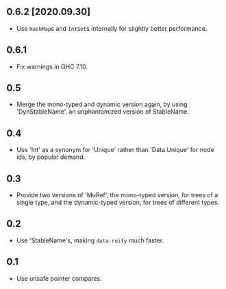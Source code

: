 ## 0.6.2 [2020.09.30]
* Use `HashMap`s and `IntSet`s internally for slightly better performance.

## 0.6.1
* Fix warnings in GHC 7.10.

## 0.5
* Merge the mono-typed and dynamic version again, by using 'DynStableName', an
  unphantomized version of StableName.

## 0.4
* Use 'Int' as a synonym for 'Unique' rather than 'Data.Unique' for node ids,
  by popular demand.

## 0.3
* Provide two versions of 'MuRef', the mono-typed version, for trees of a
  single type, and the dynamic-typed version, for trees of different types.

## 0.2
* Use 'StableName's, making `data-reify` much faster.

## 0.1
* Use unsafe pointer compares.
